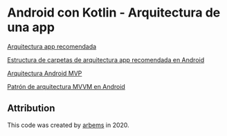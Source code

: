 # Android con Kotlin - Arquitectura de una app

[Arquitectura app recomendada](https://github.com/arbems/Android-with-Kotlin-App-Architecture/tree/master/Arquitectura%20app%20recomendada)

[Estructura de carpetas de arquitectura app recomendada en Android](https://github.com/arbems/Android-with-Kotlin-App-Architecture/tree/master/Estructura%20de%20carpetas%20de%20arquitectura%20app%20recomendada)

[Arquitectura Android MVP](https://github.com/arbems/Android-with-Kotlin-App-Architecture/tree/master/Patr%C3%B3n%20de%20arquitectura%20MVP)

[Patrón de arquitectura MVVM en Android](https://github.com/arbems/Android-with-Kotlin-App-Architecture/tree/master/Patr%C3%B3n%20de%20arquitectura%20MVVM)

## Attribution

This code was created by [arbems](https://github.com/arbems) in 2020.
